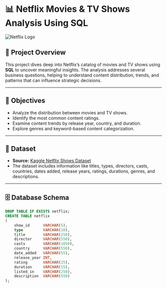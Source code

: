 # 📊 Netflix Movies & TV Shows Analysis Using SQL

![Netflix Logo](https://github.com/najirh/netflix_sql_project/blob/main/logo.png)

## 🚀 Project Overview

This project dives deep into Netflix’s catalog of movies and TV shows using **SQL** to uncover meaningful insights. The analysis addresses several business questions, helping to understand content distribution, trends, and patterns that can influence strategic decisions.

---

## 🎯 Objectives

- Analyze the distribution between movies and TV shows.
- Identify the most common content ratings.
- Examine content trends by release year, country, and duration.
- Explore genres and keyword-based content categorization.

---

## 📂 Dataset

- **Source:** [Kaggle Netflix Shows Dataset](https://www.kaggle.com/datasets/shivamb/netflix-shows?resource=download)
- The dataset includes information like titles, types, directors, casts, countries, dates added, release years, ratings, durations, genres, and descriptions.

---

## 🗄️ Database Schema

```sql
DROP TABLE IF EXISTS netflix;
CREATE TABLE netflix
(
    show_id      VARCHAR(5),
    type         VARCHAR(10),
    title        VARCHAR(250),
    director     VARCHAR(550),
    casts        VARCHAR(1050),
    country      VARCHAR(550),
    date_added   VARCHAR(55),
    release_year INT,
    rating       VARCHAR(15),
    duration     VARCHAR(15),
    listed_in    VARCHAR(250),
    description  VARCHAR(550)
);
